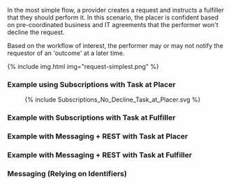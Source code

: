In the most simple flow, a provider creates a request and instructs a fulfiller that they should perform it. In this scenario, the placer is confident based on pre-coordinated business and IT agreements that the performer won't decline the request.

Based on the workflow of interest, the performer may or may not notify the requestor of an 'outcome' at a later time. 

{% include img.html img="request-simplest.png" %}

### Example using Subscriptions with Task at Placer
<figure>
  {% include Subscriptions_No_Decline_Task_at_Placer.svg %}
</figure>

### Example with Subscriptions with Task at Fulfiller


### Example with Messaging + REST with Task at Placer


### Example with Messaging + REST with Task at Fulfiller


### Messaging (Relying on Identifiers)

